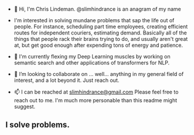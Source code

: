 - 👋 Hi, I'm Chris Lindeman.  @slimhindrance is an anagram of my name


- I'm interested in solving mundane problems that sap the life out of people.  For instance, scheduling part time employees, creating efficient routes for independent couriers, estimating demand.  Basically all of the things that people rack their brains trying to do, and usually aren't great at, but get good enough after expending tons of energy and patience.

- 🌱 I'm currently flexing my Deep Learning muscles by working on semantic search and other applications of transformers for NLP.  
- 💞️ I’m looking to collaborate on ...  well... anything in my general field of interest, and a lot beyond it.  Just reach out.  
- 📫 I can be reached at slimhindrance@gmail.com  Please feel free to reach out to me.  I'm much more personable than this readme might suggest.

## I solve problems. 


<!---
slimhindrance/slimhindrance is a ✨ special ✨ repository because its `README.md` (this file) appears on your GitHub profile.
You can click the Preview link to take a look at your changes.
--->






